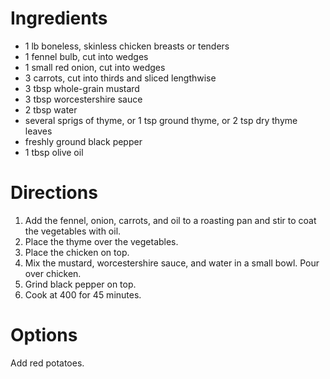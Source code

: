 # Ingredients

- 1 lb boneless, skinless chicken breasts or tenders
- 1 fennel bulb, cut into wedges
- 1 small red onion, cut into wedges
- 3 carrots, cut into thirds and sliced lengthwise
- 3 tbsp whole-grain mustard
- 3 tbsp worcestershire sauce
- 2 tbsp water
- several sprigs of thyme, or 1 tsp ground thyme, or 2 tsp dry thyme leaves
- freshly ground black pepper
- 1 tbsp olive oil

# Directions

1. Add the fennel, onion, carrots, and oil to a roasting pan and stir to coat the vegetables with oil.
1. Place the thyme over the vegetables.
1. Place the chicken on top.
1. Mix the mustard, worcestershire sauce, and water in a small bowl. Pour over chicken.
1. Grind black pepper on top.
1. Cook at 400 for 45 minutes.

# Options

Add red potatoes.
